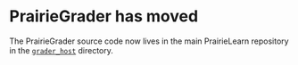 # PrairieGrader has moved

The PrairieGrader source code now lives in the main PrairieLearn repository in the [`grader_host`](https://github.com/PrairieLearn/PrairieLearn/tree/master/grader_host) directory.
